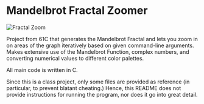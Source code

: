 # Mandelbrot Fractal Zoomer
![Fractal Zoom](https://www.codingame.com/servlet/fileservlet?id=13848520651734)

Project from 61C that generates the Mandelbrot Fractal and lets you zoom in on areas of the graph iteratively based on given command-line arguments.
Makes extensive use of the Mandelbrot Function, complex numbers, and converting numerical
values to different color palettes. 

All main code is written in C.

Since this is a class project, only some files are provided as reference (in particular, to prevent blatant cheating.) Hence, this README does not provide instructions for running the program, nor does it go into great detail.

